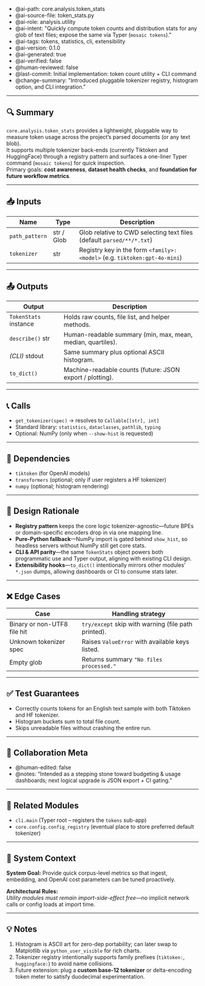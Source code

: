 - @ai-path: core.analysis.token_stats
- @ai-source-file: token_stats.py
- @ai-role: analysis.utility
- @ai-intent: "Quickly compute token counts and distribution stats for any glob of text files; expose the same via Typer (`mosaic tokens`)."
- @ai-tags: tokens, statistics, cli, extensibility
- @ai-version: 0.1.0
- @ai-generated: true
- @ai-verified: false
- @human-reviewed: false
- @last-commit: Initial implementation: token count utility + CLI command
- @change-summary: "Introduced pluggable tokenizer registry, histogram option, and CLI integration."

---

## 🔍 Summary
`core.analysis.token_stats` provides a lightweight, pluggable way to measure token usage across the project’s parsed documents (or any text blob).  
It supports multiple tokenizer back-ends (currently Tiktoken and HuggingFace) through a registry pattern and surfaces a one-liner Typer command (`mosaic tokens`) for quick inspection.  
Primary goals: **cost awareness**, **dataset health checks**, and **foundation for future workflow metrics**.

---

## 📥 Inputs

| Name        | Type   | Description                                                      |
|-------------|--------|------------------------------------------------------------------|
| `path_pattern` | str / Glob | Glob relative to CWD selecting text files (default `parsed/**/*.txt`) |
| `tokenizer` | str    | Registry key in the form `<family>:<model>` (e.g. `tiktoken:gpt-4o-mini`) |

---

## 📤 Outputs

| Output                | Description                                                    |
|-----------------------|----------------------------------------------------------------|
| `TokenStats` instance | Holds raw counts, file list, and helper methods.               |
| `describe()` str      | Human-readable summary (min, max, mean, median, quartiles).    |
| *(CLI)* stdout        | Same summary plus optional ASCII histogram.                    |
| `to_dict()`           | Machine-readable counts (future: JSON export / plotting).      |

---

## 📞 Calls

- `get_tokenizer(spec)` → resolves to `Callable[[str], int]`
- Standard library: `statistics`, `dataclasses`, `pathlib`, `typing`
- Optional: NumPy (only when `--show-hist` is requested)

---

## 🔗 Dependencies

- `tiktoken` (for OpenAI models)
- `transformers` (optional; only if user registers a HF tokenizer)
- `numpy` (optional; histogram rendering)

---

## 🧠 Design Rationale

* **Registry pattern** keeps the core logic tokenizer-agnostic—future BPEs or domain-specific encoders drop in via one mapping line.  
* **Pure-Python fallback**—NumPy import is gated behind `show_hist`, so headless servers without NumPy still get core stats.  
* **CLI & API parity**—the same `TokenStats` object powers both programmatic use and Typer output, aligning with existing CLI design.  
* **Extensibility hooks**—`to_dict()` intentionally mirrors other modules’ `*.json` dumps, allowing dashboards or CI to consume stats later.  

---

## ❌ Edge Cases

| Case                               | Handling strategy                                      |
|------------------------------------|--------------------------------------------------------|
| Binary or non-UTF8 file hit        | `try/except` skip with warning (file path printed).    |
| Unknown tokenizer spec             | Raises `ValueError` with available keys listed.        |
| Empty glob                         | Returns summary `"No files processed."`                |

---

## ✅ Test Guarantees

- Correctly counts tokens for an English text sample with both Tiktoken and HF tokenizer.  
- Histogram buckets sum to total file count.  
- Skips unreadable files without crashing the entire run.  

---

## 👥 Collaboration Meta

- @human-edited: false  
- @notes: “Intended as a stepping stone toward budgeting & usage dashboards; next logical upgrade is JSON export + CI gating.”  

---

## 📘 Related Modules

- `cli.main` (Typer root – registers the `tokens` sub-app)  
- `core.config.config_registry` (eventual place to store preferred default tokenizer)  

---

## 📗 System Context

**System Goal:** Provide quick corpus-level metrics so that ingest, embedding, and OpenAI cost parameters can be tuned proactively.

**Architectural Rules:**  
*Utility modules must remain import-side-effect free*—no implicit network calls or config loads at import time.

---

## 💡 Notes

1. Histogram is ASCII art for zero-dep portability; can later swap to Matplotlib via `python_user_visible` for rich charts.  
2. Tokenizer registry intentionally supports family prefixes (`tiktoken:`, `huggingface:`) to avoid name collisions.  
3. Future extension: plug a **custom base-12 tokenizer** or delta-encoding token meter to satisfy duodecimal experimentation.

